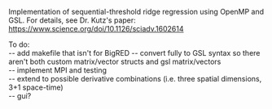 Implementation of sequential-threshold ridge regression using OpenMP and GSL.  For details, see Dr. Kutz's paper: https://www.science.org/doi/10.1126/sciadv.1602614

To do: <br />
-- add makefile that isn't for BigRED <bre />
-- convert fully to GSL syntax so there aren't both custom matrix/vector structs and gsl matrix/vectors <br />
-- implement MPI and testing <br />
-- extend to possible derivative combinations (i.e. three spatial dimensions, 3+1 space-time) <br />
-- gui? <br />
